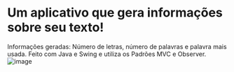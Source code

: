 # Um aplicativo que gera informações sobre seu texto!
Informações geradas: Número de letras, número de palavras e palavra mais usada.
Feito com Java e Swing e utiliza os Padrões MVC e Observer.
![image](https://github.com/Saaanzio/TextInfoGenerator/assets/128072794/2d193c67-e0fc-4afd-a7be-86695b4f1abb)
